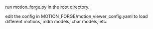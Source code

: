 run motion_forge.py in the root directory.

edit the config in MOTION_FORGE/motion_viewer_config.yaml to load different motions, mdm models, char models, etc.